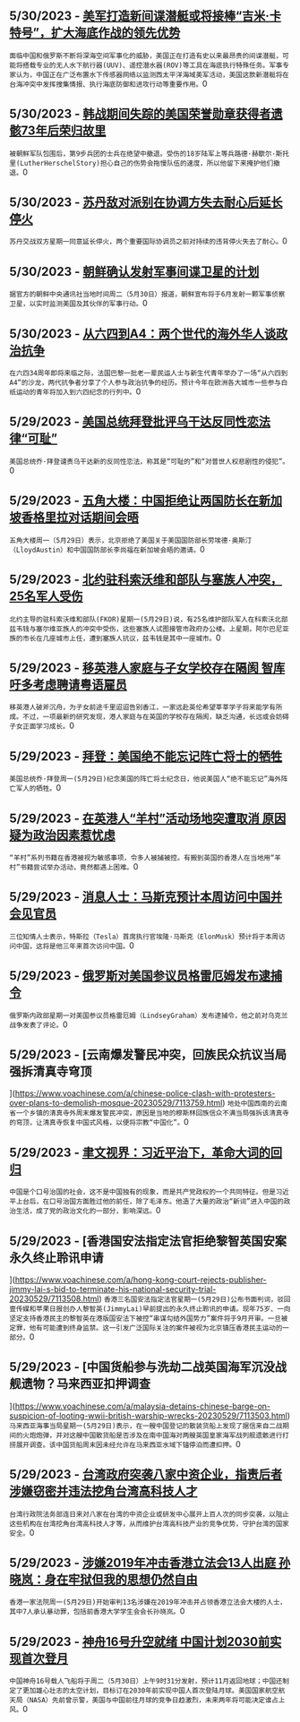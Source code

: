 
  ## 5/30/2023 - [美军打造新间谍潜艇或将接棒“吉米·卡特号”，扩大海底作战的领先优势](https://www.voachinese.com/a/new-u-s-spy-submarine-built-for-seabed-war-with-china-is-china-lagging-behind-/7114841.html)
 ```面临中国和俄罗斯不断将深海空间军事化的威胁，美国正在打造有史以来最昂贵的间谍潜艇，可能将搭载专业的无人水下航行器(UUV)、遥控潜水器(ROV)等工具在海底执行特殊任务。军事专家认为，中国正在广泛布置水下传感器网络以监测西太平洋海域美军活动，美国这款新潜艇将在台海冲突中发挥搜集情报、执行海底防御和进攻行动等重要作用。```0
  ## 5/30/2023 - [韩战期间失踪的美国荣誉勋章获得者遗骸73年后荣归故里](https://www.voachinese.com/a/missing-73-years-medal-of-honor-recipient-s-remains-return-home-20230529/7114874.html)
 ```被朝鲜军队包围后，第9步兵团的士兵在绝望中撤退。受伤的18岁陆军上等兵路德·赫歇尔·斯托里(LutherHerschelStory)担心自己的伤势会拖慢队伍的速度，所以他留下来掩护他们撤退。```0
  ## 5/30/2023 - [苏丹敌对派别在协调方失去耐心后延长停火](https://www.voachinese.com/a/sudan-truce-extended-20230529/7114847.html)
 ```苏丹交战双方星期一同意延长停火，两个重要国际协调员之前对持续的违背停火失去了耐心。```0
  ## 5/30/2023 - [朝鲜确认发射军事间谍卫星的计划](https://www.voachinese.com/a/north-korea-confirms-plan-to-launch-military-spy-satellite-20230529/7114865.html)
 ```据官方的朝鲜中央通讯社当地时间周二（5月30日）报道，朝鲜宣布将于6月发射一颗军事侦察卫星，以实时监测美国及其伙伴的军事行动。```0
  ## 5/30/2023 - [从六四到A4：两个世代的海外华人谈政治抗争](https://www.voachinese.com/a/two-generations-of-oversea-chinese-on-political-protest-05292023/7114517.html)
 ```在六四34周年即将来临之际，法国巴黎一批老一辈民运人士与新生代青年举办了一场“从六四到A4”的沙龙，两代抗争者分享了个人参与政治抗争的经历。预计今年在欧洲各大城市一些参与白纸运动的青年将加入到六四纪念的行列中。```0
  ## 5/29/2023 - [美国总统拜登批评乌干达反同性恋法律“可耻”](https://www.voachinese.com/a/us-president-calls-uganda-s-anti-gay-law-shameful-20230529/7114471.html)
 ```美国总统乔·拜登谴责乌干达新的反同性恋法，称其是“可耻的”和“对普世人权悲剧性的侵犯”。```0
  ## 5/29/2023 - [五角大楼：中国拒绝让两国防长在新加坡香格里拉对话期间会晤](https://www.voachinese.com/a/china-declines-meeting-with-us-defense-chief-pentagon-20230529/7114448.html)
 ```五角大楼周一（5月29日）表示，北京拒绝了美国关于美国国防部长劳埃德·奥斯汀（LloydAustin）和中国国防部长李尚福在新加坡会晤的邀请。```0
  ## 5/29/2023 - [北约驻科索沃维和部队与塞族人冲突，25名军人受伤](https://www.voachinese.com/a/nato-led-peacekeepers-injured-in-kosovo-in-clashes-with-serbs-20230529/7114424.html)
 ```北约主导的驻科索沃维和部队(FKOR)星期一(5月29日)说，有25名维护部队军人在科索沃北部兹韦钱与塞尔维亚族人的冲突中受伤，这些塞族人试图接管市政府办公楼。上星期，阿尔巴尼亚族的市长在几座城市上任，遭到塞族人抗议，兹韦钱是其中一座城市。```0
  ## 5/29/2023 - [移英港人家庭与子女学校存在隔阂 智库吁多考虑聘请粤语雇员](https://www.voachinese.com/a/think-tank-in-uk-urges-for-hiring-cantonese-speaking-staff-in-schools-for-better-integration-of-students-from-hong-kong-20230529/7114310.html)
 ```移英港人破斧沉舟，为子女前途千里迢迢告别香江，一家远赴英伦希望莘莘学子将来能学有所成。不过，一项最新的研究发现，港人家庭与在英国的学校存在隔阂，缺乏沟通，长远或会妨碍子女正面学习成长。```0
  ## 5/29/2023 - [拜登：美国绝不能忘记阵亡将士的牺牲](https://www.voachinese.com/a/biden-america-must-never-forget-the-price-paid-by-its-war-dead-20230529/7114315.html)
 ```美国总统乔·拜登周一(5月29日)纪念美国的阵亡将士纪念日，他说美国人“绝不能忘记”海外阵亡军人的牺牲。```0
  ## 5/29/2023 - [在英港人“羊村”活动场地突遭取消 原因疑为政治因素惹忧虑](https://www.voachinese.com/a/hongkongers-in-uks-sheep-village-event-cancelled-sparks-political-censorship-concerns-20230529/7114296.html)
 ```“羊村”系列书籍在香港被视为敏感事项，令多人被捕被控。有搬到英国的香港人在当地用“羊村”书籍尝试举办活动，竟然都遇上困难。```0
  ## 5/29/2023 - [消息人士：马斯克预计本周访问中国并会见官员](https://www.voachinese.com/a/musk-expected-to-visit-china-this-week-meet-officials-sources-20230529/7114323.html)
 ```三位知情人士表示，特斯拉（Tesla）首席执行官埃隆·马斯克（ElonMusk）预计将于本周访问中国，这将是他三年来首次访问中国。```0
  ## 5/29/2023 - [俄罗斯对美国参议员格雷厄姆发布逮捕令](https://www.voachinese.com/a/russia-issued-warrant-for-us-senator-graham-20230529/7114255.html)
 ```俄罗斯内政部星期一对美国参议员格雷厄姆（LindseyGraham）发布逮捕令，他之前对乌克兰战争发表了评论。```0
  ## 5/29/2023 - [云南爆发警民冲突，回族民众抗议当局强拆清真寺穹顶

 ](https://www.voachinese.com/a/chinese-police-clash-with-protesters-over-plans-to-demolish-mosque-20230529/7113759.html)
 ```地处中国西南的云南省一个乡镇的清真寺外周末爆发警民冲突，原因是当地的穆斯林回族信众不满当局强拆该清真寺的穹顶，让清真寺恢复中国式风格，以便将宗教“中国化”。```0
  ## 5/29/2023 - [聿文视界：习近平治下，革命大词的回归 ](https://www.voachinese.com/a/deng-yuwen-on-xi-s-newly-created-political-slogans-20230529/7113924.html)
 ```中国是个口号治国的社会，这不是中国独有的现象，而是共产党政权的一个共同特征。但是习近平上台后，在口号治国方面胜过他的前任，除了毛泽东。他造了大量的政治“新词”进入中国的政治生活，成了党的政治文化的一部分，影响深远。```0
  ## 5/29/2023 - [香港国安法指定法官拒绝黎智英国安案永久终止聆讯申请

](https://www.voachinese.com/a/hong-kong-court-rejects-publisher-jimmy-lai-s-bid-to-terminate-his-national-security-trial-20230529/7113508.html)
 ```香港三名国安法指定法官星期一(5月29日)公布书面判词，驳回壹传媒和苹果日报创办人黎智英(JimmyLai)早前提出的永久终止聆讯的申请。现年75岁、一向坚定支持香港民主的黎智英在港版国安法下被控“串谋勾结外国势力”案件将于9月开审。一旦被定罪，他有可能遭到终身监禁。这一引发广泛国际关注的案件被视为北京镇压香港民主运动的一部分。```0
  ## 5/29/2023 - [中国货船参与洗劫二战英国海军沉没战舰遗物？马来西亚扣押调查

](https://www.voachinese.com/a/malaysia-detains-chinese-barge-on-suspicion-of-looting-wwii-british-warship-wrecks-20230529/7113503.html)
 ```马来西亚海事当局星期一(5月29日)表示，在一艘中国登记的散装货船上发现了据信来自二战期间的火炮炮弹，并对这艘中国散货船是否涉及在南中国海对两艘英国皇家海军战列舰遗骸进行打捞展开调查。该中国货船周末因未经允许在马来西亚水域下锚停泊而遭扣押。```0
  ## 5/29/2023 - [ 台湾政府突袭八家中资企业，指责后者涉嫌窃密并违法挖角台湾高科技人才](https://www.voachinese.com/a/taiwan-raids-8-chinese-companies-for-alleged-tech-espionage-20230529/7113494.html)
 ```台湾行政院法务部连日来对八家在台湾的中资企业或研发中心展开上百人次的同步突袭，以阻止这些机构在台湾挖角台湾高科技人才等，从而维护台湾高科技产业的竞争优势，守护台湾的国家安全。```0
  ## 5/29/2023 - [涉嫌2019年冲击香港立法会13人出庭 孙晓岚：身在牢狱但我的思想仍然自由](https://www.voachinese.com/a/thirteen-in-court-over-2019-storming-of-hong-kong-legislature-20230529/7113396.html)
 ```香港一家法院周一(5月29日)开始审判13名涉嫌在2019年冲击并占领香港立法会大楼的人士，其中7人承认暴动罪，包括前香港大学学生会会长孙晓岚。```0
  ## 5/29/2023 - [神舟16号升空就绪 中国计划2030前实现首次登月](https://www.voachinese.com/a/chinese-astronauts-moon-landing-20230529/7113373.html)
 ```中国神舟16号载人飞船将于周二（5月30日）上午9时31分发射，预计11月返回地球；中国还制定了更加雄心壮志的太空计划，目标订在2030年前实现中国人首次登陆月球。美国国家航空航天局（NASA）先前曾示警，美国与中国前往月球的竞争日趋激烈，未来两年将可能决定谁占上风。```0